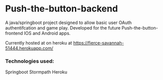 # Push-the-button-backend
A java/springboot project designed to allow basic user OAuth authentifcation and game play.
Developed for the future Push-the-button-frontend IOS and Android apps.

Currently hosted at on heroku at
https://fierce-savannah-51444.herokuapp.com/

### Technologies used:
Springboot
Stormpath
Heroku

